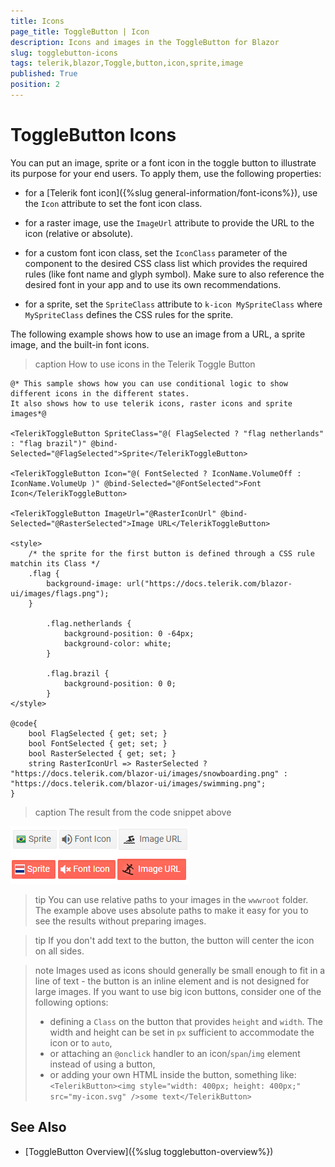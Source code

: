 ```yaml
---
title: Icons
page_title: ToggleButton | Icon
description: Icons and images in the ToggleButton for Blazor
slug: togglebutton-icons
tags: telerik,blazor,Toggle,button,icon,sprite,image
published: True
position: 2
---
```



# ToggleButton Icons

You can put an image, sprite or a font icon in the toggle button to illustrate its purpose for your end users. To apply them, use the following properties:

* for a [Telerik font icon]({%slug general-information/font-icons%}), use the `Icon` attribute to set the font icon class.

* for a raster image, use the `ImageUrl` attribute to provide the URL to the icon (relative or absolute).

* for a custom font icon class, set the `IconClass` parameter of the component to the desired CSS class list which provides the required rules (like font name and glyph symbol). Make sure to also reference the desired font in your app and to use its own recommendations.

* for a sprite, set the `SpriteClass` attribute to `k-icon MySpriteClass` where `MySpriteClass` defines the CSS rules for the sprite.


The following example shows how to use an image from a URL, a sprite image, and the built-in font icons.

>caption How to use icons in the Telerik Toggle Button

````CSHTML
@* This sample shows how you can use conditional logic to show different icons in the different states.
It also shows how to use telerik icons, raster icons and sprite images*@

<TelerikToggleButton SpriteClass="@( FlagSelected ? "flag netherlands" : "flag brazil")" @bind-Selected="@FlagSelected">Sprite</TelerikToggleButton>

<TelerikToggleButton Icon="@( FontSelected ? IconName.VolumeOff : IconName.VolumeUp )" @bind-Selected="@FontSelected">Font Icon</TelerikToggleButton>

<TelerikToggleButton ImageUrl="@RasterIconUrl" @bind-Selected="@RasterSelected">Image URL</TelerikToggleButton>

<style>
    /* the sprite for the first button is defined through a CSS rule matchin its Class */
    .flag {
        background-image: url("https://docs.telerik.com/blazor-ui/images/flags.png");
    }

        .flag.netherlands {
            background-position: 0 -64px;
            background-color: white;
        }

        .flag.brazil {
            background-position: 0 0;
        }
</style>

@code{
    bool FlagSelected { get; set; }
    bool FontSelected { get; set; }
    bool RasterSelected { get; set; }
    string RasterIconUrl => RasterSelected ? "https://docs.telerik.com/blazor-ui/images/snowboarding.png" : "https://docs.telerik.com/blazor-ui/images/swimming.png";
}
````

>caption The result from the code snippet above

![Icons in Toggle Buttons](images/toggle-button-images.png)

>tip You can use relative paths to your images in the `wwwroot` folder. The example above uses absolute paths to make it easy for you to see the results without preparing images.

>tip If you don't add text to the button, the button will center the icon on all sides.

>note Images used as icons should generally be small enough to fit in a line of text - the button is an inline element and is not designed for large images. If you want to use big icon buttons, consider one of the following options:
>
> * defining a `Class` on the button that provides `height` and `width`. The width and height can be set in `px` sufficient to accommodate the icon or to `auto`,
> * or attaching an `@onclick` handler to an icon/`span`/`img` element instead of using a button,
> * or adding your own HTML inside the button, something like: `<TelerikButton><img style="width: 400px; height: 400px;" src="my-icon.svg" />some text</TelerikButton>`


## See Also

  * [ToggleButton Overview]({%slug togglebutton-overview%})
